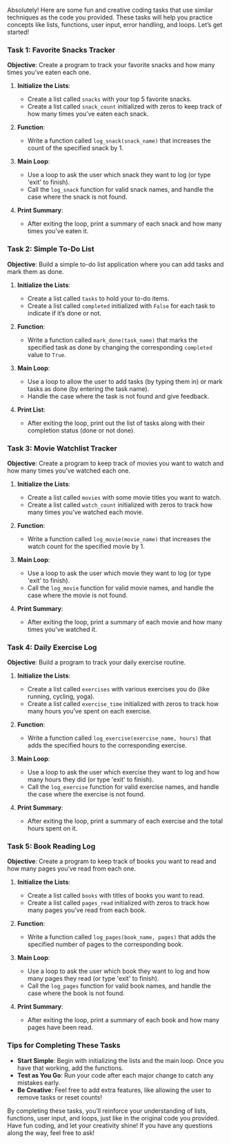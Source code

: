 Absolutely! Here are some fun and creative coding tasks that use similar techniques as the code you provided. These tasks will help you practice concepts like lists, functions, user input, error handling, and loops. Let’s get started!

### Task 1: Favorite Snacks Tracker

**Objective**: Create a program to track your favorite snacks and how many times you’ve eaten each one.

1. **Initialize the Lists**:
   - Create a list called `snacks` with your top 5 favorite snacks.
   - Create a list called `snack_count` initialized with zeros to keep track of how many times you’ve eaten each snack.

2. **Function**: 
   - Write a function called `log_snack(snack_name)` that increases the count of the specified snack by 1.

3. **Main Loop**:
   - Use a loop to ask the user which snack they want to log (or type 'exit' to finish).
   - Call the `log_snack` function for valid snack names, and handle the case where the snack is not found.

4. **Print Summary**: 
   - After exiting the loop, print a summary of each snack and how many times you’ve eaten it.

### Task 2: Simple To-Do List

**Objective**: Build a simple to-do list application where you can add tasks and mark them as done.

1. **Initialize the Lists**:
   - Create a list called `tasks` to hold your to-do items.
   - Create a list called `completed` initialized with `False` for each task to indicate if it’s done or not.

2. **Function**:
   - Write a function called `mark_done(task_name)` that marks the specified task as done by changing the corresponding `completed` value to `True`.

3. **Main Loop**:
   - Use a loop to allow the user to add tasks (by typing them in) or mark tasks as done (by entering the task name).
   - Handle the case where the task is not found and give feedback.

4. **Print List**:
   - After exiting the loop, print out the list of tasks along with their completion status (done or not done).

### Task 3: Movie Watchlist Tracker

**Objective**: Create a program to keep track of movies you want to watch and how many times you’ve watched each one.

1. **Initialize the Lists**:
   - Create a list called `movies` with some movie titles you want to watch.
   - Create a list called `watch_count` initialized with zeros to track how many times you’ve watched each movie.

2. **Function**:
   - Write a function called `log_movie(movie_name)` that increases the watch count for the specified movie by 1.

3. **Main Loop**:
   - Use a loop to ask the user which movie they want to log (or type 'exit' to finish).
   - Call the `log_movie` function for valid movie names, and handle the case where the movie is not found.

4. **Print Summary**:
   - After exiting the loop, print a summary of each movie and how many times you’ve watched it.

### Task 4: Daily Exercise Log

**Objective**: Build a program to track your daily exercise routine.

1. **Initialize the Lists**:
   - Create a list called `exercises` with various exercises you do (like running, cycling, yoga).
   - Create a list called `exercise_time` initialized with zeros to track how many hours you’ve spent on each exercise.

2. **Function**:
   - Write a function called `log_exercise(exercise_name, hours)` that adds the specified hours to the corresponding exercise.

3. **Main Loop**:
   - Use a loop to ask the user which exercise they want to log and how many hours they did (or type 'exit' to finish).
   - Call the `log_exercise` function for valid exercise names, and handle the case where the exercise is not found.

4. **Print Summary**:
   - After exiting the loop, print a summary of each exercise and the total hours spent on it.

### Task 5: Book Reading Log

**Objective**: Create a program to keep track of books you want to read and how many pages you’ve read from each one.

1. **Initialize the Lists**:
   - Create a list called `books` with titles of books you want to read.
   - Create a list called `pages_read` initialized with zeros to track how many pages you’ve read from each book.

2. **Function**:
   - Write a function called `log_pages(book_name, pages)` that adds the specified number of pages to the corresponding book.

3. **Main Loop**:
   - Use a loop to ask the user which book they want to log and how many pages they read (or type 'exit' to finish).
   - Call the `log_pages` function for valid book names, and handle the case where the book is not found.

4. **Print Summary**:
   - After exiting the loop, print a summary of each book and how many pages have been read.

### Tips for Completing These Tasks

- **Start Simple**: Begin with initializing the lists and the main loop. Once you have that working, add the functions.
- **Test as You Go**: Run your code after each major change to catch any mistakes early.
- **Be Creative**: Feel free to add extra features, like allowing the user to remove tasks or reset counts!

By completing these tasks, you’ll reinforce your understanding of lists, functions, user input, and loops, just like in the original code you provided. Have fun coding, and let your creativity shine! If you have any questions along the way, feel free to ask!
